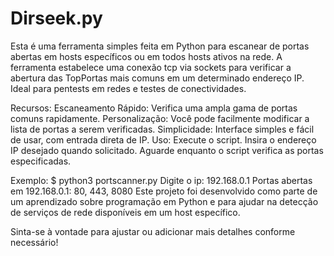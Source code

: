 # Dirseek.py
Esta é uma ferramenta simples feita em Python para escanear de portas abertas em hosts específicos ou em todos hosts ativos na rede. A ferramenta estabelece uma conexão tcp via sockets para verificar a abertura das TopPortas mais comuns em um determinado endereço IP. Ideal para pentests em redes e testes de conectividades.

Recursos:
Escaneamento Rápido: Verifica uma ampla gama de portas comuns rapidamente.
Personalização: Você pode facilmente modificar a lista de portas a serem verificadas.
Simplicidade: Interface simples e fácil de usar, com entrada direta de IP.
Uso:
Execute o script.
Insira o endereço IP desejado quando solicitado.
Aguarde enquanto o script verifica as portas especificadas.

Exemplo:
$ python3 portscanner.py
Digite o ip: 192.168.0.1
Portas abertas em 192.168.0.1:
80, 443, 8080
Este projeto foi desenvolvido como parte de um aprendizado sobre programação em Python e para ajudar na detecção de serviços de rede disponíveis em um host específico.

Sinta-se à vontade para ajustar ou adicionar mais detalhes conforme necessário!
